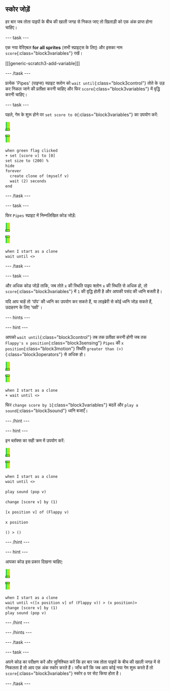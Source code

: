 ## स्कोर जोड़ें

हर बार जब तोता पाइपों के बीच की खाली जगह से निकल जाए तो खिलाड़ी को एक अंक प्राप्त होना चाहिए।

\--- task \---

एक नया वेरिएबल **for all sprites** (सभी स्प्राइट्स के लिए) और इसका नाम `score`{:class="block3variables"} रखें।

[[[generic-scratch3-add-variable]]]

\--- /task \---

प्रत्येक 'Pipes' (पाइप्स) स्प्राइट क्लोन को `wait until`{:class="block3control"} तोते के उड़ कर निकल जाने की प्रतीक्षा करनी चाहिए और फिर `score`{:class="block3variables"} में वृद्धि करनी चाहिए।

\--- task \---

पहले, गेम के शुरू होने पर `set score to 0`{:class="block3variables"} का उपयोग करें:

![पाइप्स स्प्राइट](images/pipes-sprite.png)

```blocks3
when green flag clicked
+ set [score v] to [0]
set size to (200) %
hide
forever 
  create clone of (myself v)
  wait (2) seconds
end
```

\--- /task \---

\--- task \---

फिर `Pipes` स्प्राइट में निम्नलिखित कोड जोड़ें:

![पाइप्स स्प्राइट](images/pipes-sprite.png)

```blocks3
when I start as a clone
wait until <>
```

\--- /task \---

\--- task \---

और अधिक कोड जोड़ें ताकि, जब तोते `x` की स्थिति पाइप क्लोन `x` की स्थिति से अधिक हो, तो `score`{:class="block3variables"} में `1` की वृद्धि होती है और आपकी पसंद की ध्वनि बजती है।

यदि आप चाहें तो 'पॉप' की ध्वनि का उपयोग कर सकते हैं, या लाइब्रेरी से कोई ध्वनि जोड़ सकते हैं, उदाहरण के लिए 'पक्षी'।

\--- hints \---

\--- hint \---

आपको `wait until`{:class="block3control"} तब तक प्रतीक्षा करनी होगी जब तक `Flappy's x position`{:class="block3sensing"} `Pipes` की `x position`{:class="block3motion"} स्थिति `greater than (>)`{:class="block3operators"} से अधिक हो।

![पाइप्स स्प्राइट](images/pipes-sprite.png)

```blocks3
when I start as a clone
+ wait until <>
```

फिर `change score by 1`{:class="block3variables"} बदलें और `play a sound`{:class="block3sound"} ध्वनि बजाएँ।

\--- /hint \---

\--- hint \---

इन ब्लॉक्स का सही क्रम में उपयोग करें:

![पाइप्स स्प्राइट](images/pipes-sprite.png)

```blocks3
when I start as a clone
wait until <>

play sound (pop v)

change [score v] by (1)

[x position v] of (Flappy v)

x position

() > ()
```

\--- /hint \---

\--- hint \---

आपका कोड इस प्रकार दिखना चाहिए:

![पाइप्स स्प्राइट](images/pipes-sprite.png)

```blocks3
when I start as a clone
wait until <([x position v] of (Flappy v)) > (x position)>
change [score v] by (1)
play sound (pop v)
```

\--- /hint \---

\--- /hints \---

\--- /task \---

\--- task \---

अपने कोड का परीक्षण करें और सुनिश्चित करें कि हर बार जब तोता पाइपों के बीच की खाली जगह में से निकलता है तो आप एक अंक स्कोर करते हैं। जाँच करें कि जब आप कोई नया गेम शुरू करते हैं तो `score`{:class="block3variables"} स्कोर `0` पर सेट किया होता है।

\--- /task \---